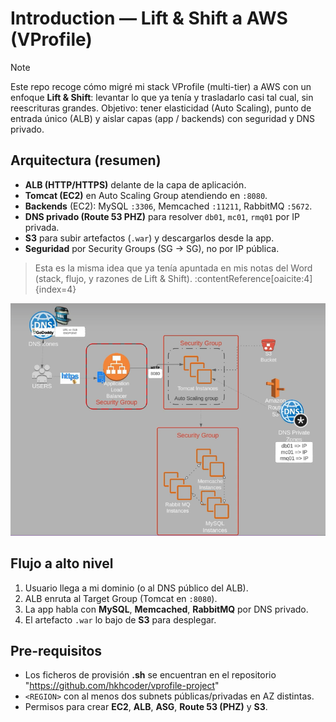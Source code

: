 # Introduction — Lift & Shift a AWS (VProfile)

>[!NOTE]
Este repo recoge cómo migré mi stack VProfile (multi-tier) a AWS con un enfoque **Lift & Shift**: levantar lo que ya tenía y trasladarlo casi tal cual, sin reescrituras grandes. Objetivo: tener elasticidad (Auto Scaling), punto de entrada único (ALB) y aislar capas (app / backends) con seguridad y DNS privado.

## Arquitectura (resumen)
- **ALB (HTTP/HTTPS)** delante de la capa de aplicación.
- **Tomcat (EC2)** en Auto Scaling Group atendiendo en `:8080`.
- **Backends** (EC2): MySQL `:3306`, Memcached `:11211`, RabbitMQ `:5672`.
- **DNS privado (Route 53 PHZ)** para resolver `db01`, `mc01`, `rmq01` por IP privada.
- **S3** para subir artefactos (`.war`) y descargarlos desde la app.
- **Seguridad** por Security Groups (SG → SG), no por IP pública.

> Esta es la misma idea que ya tenía apuntada en mis notas del Word (stack, flujo, y razones de Lift & Shift). :contentReference[oaicite:4]{index=4}

![Arquitectura](./arquitectura.png)

## Flujo a alto nivel
1. Usuario llega a mi dominio (o al DNS público del ALB).
2. ALB enruta al Target Group (Tomcat en `:8080`).
3. La app habla con **MySQL**, **Memcached**, **RabbitMQ** por DNS privado.
4. El artefacto `.war` lo bajo de **S3** para desplegar.

## Pre-requisitos
- Los ficheros de provisión **.sh** se encuentran en el repositorio "https://github.com/hkhcoder/vprofile-project" 
- `<REGION>` con al menos dos subnets públicas/privadas en AZ distintas.
- Permisos para crear **EC2**, **ALB**, **ASG**, **Route 53 (PHZ)** y **S3**.


